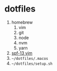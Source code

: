 dotfiles
========

1. homebrew
    1. vim
    2. git
    3. node
    4. nvm
    5. yarn
2. [spf-13 vim](https://github.com/spf13/spf13-vim)
3. `~/dotfiles/.macos`
4. `~/dotfiles/setup.sh`
